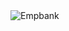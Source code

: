 <img src="https://user-images.githubusercontent.com/40436472/116768131-ce272980-aa0a-11eb-9878-6f81a70e1c61.png" alt="Empbank" />
